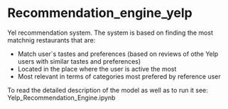# Recommendation_engine_yelp
Yel recommendation system. The system is based on finding the most matchnig restaurants that are:
- Match user`s tastes and preferences (based on reviews of othe Yelp users with similar tastes and preferences)
- Located in the place where the user is active the most
- Most relevant in terms of categories most prefered by reference user

To read the detailed description of the model as well as to run it see: Yelp_Recommendation_Engine.ipynb
